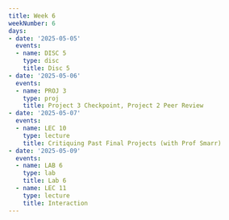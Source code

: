 ```yaml
---
title: Week 6
weekNumber: 6
days:
- date: '2025-05-05'
  events:
  - name: DISC 5
    type: disc
    title: Disc 5
- date: '2025-05-06'
  events:
  - name: PROJ 3
    type: proj
    title: Project 3 Checkpoint, Project 2 Peer Review
- date: '2025-05-07'
  events:
  - name: LEC 10
    type: lecture
    title: Critiquing Past Final Projects (with Prof Smarr)
- date: '2025-05-09'
  events:
  - name: LAB 6
    type: lab
    title: Lab 6
  - name: LEC 11
    type: lecture
    title: Interaction
---
```

